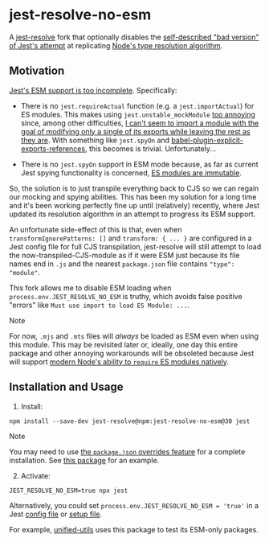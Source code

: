 # jest-resolve-no-esm

A [jest-resolve](https://npm.im/jest-resolve) fork that optionally disables the
[self-described "bad version" of Jest's attempt](https://github.com/jestjs/jest/blob/2737e08b33d1063ac99c4e3f0973551fe34427ee/packages/jest-resolve/src/shouldLoadAsEsm.ts#L43-L72)
at replicating
[Node's type resolution algorithm](https://github.com/nodejs/modules/issues/393).

## Motivation

[Jest's ESM support is too incomplete](https://github.com/jestjs/jest/issues/9430).
Specifically:

- There is no `jest.requireActual` function (e.g. a `jest.importActual`) for ES
  modules. This makes using `jest.unstable_mockModule`
  [too annoying](https://github.com/jestjs/jest/issues/15303) since, among other
  difficulties,
  [I can't seem to import a module with the goal of modifying only a single of its exports while leaving the rest as they are](https://github.com/jestjs/jest/issues/9430#issuecomment-3174004784).
  With something like `jest.spyOn` and
  [babel-plugin-explicit-exports-references](https://npm.im/babel-plugin-explicit-exports-references),
  this becomes is trivial. Unfortunately...

- There is no `jest.spyOn` support in ESM mode because, as far as current Jest
  spying functionality is concerned,
  [ES modules are immutable](https://stackoverflow.com/questions/73379206/jest-standard-way-to-stub-named-exports-of-esm-modules).

So, the solution is to just transpile everything back to CJS so we can regain
our mocking and spying abilities. This has been my solution for a long time and
it's been working perfectly fine up until (relatively) recently, where Jest
updated its resolution algorithm in an attempt to progress its ESM support.

An unfortunate side-effect of this is that, even when
`transformIgnorePatterns: []` and `transform: { ... }` are configured in a Jest
config file for full CJS transpilation, jest-resolve will still attempt to load
the now-transpiled-CJS-module as if it were ESM just because its file names end
in `.js` and the nearest `package.json` file contains `"type": "module"`.

This fork allows me to disable ESM loading when
`process.env.JEST_RESOLVE_NO_ESM` is truthy, which avoids false positive
"errors" like `Must use import to load ES Module: ...`.

> [!NOTE]
>
> For now, `.mjs` and `.mts` files will _always_ be loaded as ESM even when
> using this module. This may be revisited later or, ideally, one day this
> entire package and other annoying workarounds will be obsoleted because Jest
> will support
> [modern Node's ability to `require` ES modules natively](https://joyeecheung.github.io/blog/2024/03/18/require-esm-in-node-js/).

## Installation and Usage

1. Install:

```shell
npm install --save-dev jest-resolve@npm:jest-resolve-no-esm@30 jest
```

> [!NOTE]
>
> You may need to use
> [the `package.json` overrides feature](https://docs.npmjs.com/cli/v9/configuring-npm/package-json#overrides)
> for a complete installation. See
> [this package](https://github.com/Xunnamius/unified-utils/blob/21a4298ce567e54f4b3f55d028f23348e04481b7/package.json#L41-L48)
> for an example.

2. Activate:

```
JEST_RESOLVE_NO_ESM=true npx jest
```

Alternatively, you could set `process.env.JEST_RESOLVE_NO_ESM = 'true'` in a
Jest [config file](https://jestjs.io/docs/configuration) or
[setup file](https://jestjs.io/docs/configuration#setupfiles-array).

For example,
[unified-utils](https://github.com/Xunnamius/unified-utils/blob/21a4298ce567e54f4b3f55d028f23348e04481b7/package.json#L41-L48)
uses this package to test its ESM-only packages.
